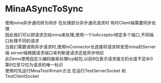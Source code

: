 # MinaASyncToSync
使用mina异步通讯转为同步
	在处理部分异步通讯请求时 有时Client端需要同步处理<br>
	因此我们可以把请求交给mina来处理,使用一个IoAcceptor绑定多个端口,不同端口处理不同的请求<br>
	当我们需要调用异步请求时,使用IoConnector长连接将请求转发至mina的Server端 server端根据请求端口来判断是请求还是异步响应<br>
	此Demo使用自定义编码器来处理tcp粘包,以前6位表示请求报文的长度不足补0 第6位至12位为请求的唯一标识<br>
	使用时先运行MinaTest中main方法 在运行TestServerSocket 和TestClientSocket
